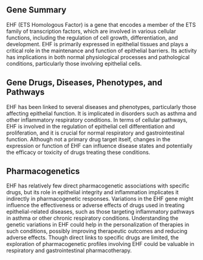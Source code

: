 ## Gene Summary
EHF (ETS Homologous Factor) is a gene that encodes a member of the ETS family of transcription factors, which are involved in various cellular functions, including the regulation of cell growth, differentiation, and development. EHF is primarily expressed in epithelial tissues and plays a critical role in the maintenance and function of epithelial barriers. Its activity has implications in both normal physiological processes and pathological conditions, particularly those involving epithelial cells.

## Gene Drugs, Diseases, Phenotypes, and Pathways
EHF has been linked to several diseases and phenotypes, particularly those affecting epithelial function. It is implicated in disorders such as asthma and other inflammatory respiratory conditions. In terms of cellular pathways, EHF is involved in the regulation of epithelial cell differentiation and proliferation, and it is crucial for normal respiratory and gastrointestinal function. Although not a primary drug target itself, changes in the expression or function of EHF can influence disease states and potentially the efficacy or toxicity of drugs treating these conditions.

## Pharmacogenetics
EHF has relatively few direct pharmacogenetic associations with specific drugs, but its role in epithelial integrity and inflammation implicates it indirectly in pharmacogenetic responses. Variations in the EHF gene might influence the effectiveness or adverse effects of drugs used in treating epithelial-related diseases, such as those targeting inflammatory pathways in asthma or other chronic respiratory conditions. Understanding the genetic variations in EHF could help in the personalization of therapies in such conditions, possibly improving therapeutic outcomes and reducing adverse effects. Though direct links to specific drugs are limited, the exploration of pharmacogenetic profiles involving EHF could be valuable in respiratory and gastrointestinal pharmacotherapy.